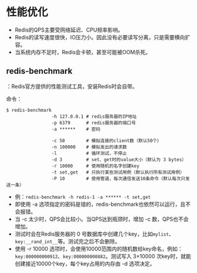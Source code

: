 
# 性能优化

- Redis的QPS主要受网络延迟、CPU频率影响。
- Redis的读写速度很快，IO压力小。因此没有必要读写分离，只是需要横向扩容。
- 当系统内存不足时，Redis会卡顿，甚至可能被OOM杀死。

## redis-benchmark

：Redis官方提供的性能测试工具，安装Redis时会自带。

命令：
```shell
$ redis-benchmark
                 -h 127.0.0.1 # redis服务器的IP地址
                 -p 6379      # redis服务器的端口号
                 -a ******    # 密码

                 -c 50        # 模拟连接的client数（默认50个）
                 -n 100000    # 模拟发出的请求数
                 -l           # 循环测试，不停止
                 -d 3         # set、get时的value大小（默认为 3 bytes）
                 -r 10000     # 使用随机的名字创建key
                 -t set,get   # 只执行某些测试用例（默认执行所有测试用例）
                 -P 10        # 使用管道，每次通信发送10条命令（默认每次只发送一条）
```
- 例：`redis-benchmark -h redis-1 -a ****** -t set,get`
- 即使用 -a 选项指定的密码是错的，redis-benchmark也依然可以运行，且不会报错。
- 当 -c 太少时，QPS会比较小。当QPS达到瓶颈时，增加 -c 数，QPS也不会增加。
- 测试时会在Redis服务器的 0 号数据库中创建几个key，比如`mylist`、`key:__rand_int__`等。测试完之后不会删除。
- 使用 -r 10000 选项时，会使用10000范围内的随机数给key命名，例如：`key:000000000912`、`key:000000000882`。测试写入 3×10000 次key时，就能创建接近10000个key，每个key占用的内存由 -d 选项决定。
